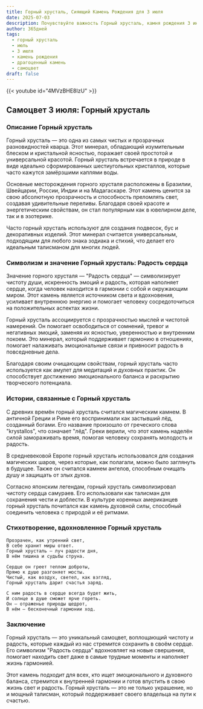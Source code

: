 ```yaml
---
title: Горный хрусталь, Сияющий Камень Рождения для 3 июля
date: 2025-07-03
description: Почувствуйте важность Горный хрусталь, камня рождения 3 июля, который символизирует Радость сердца. Пусть его красота и значение осветят ваш день.
author: 365дней
tags:
  - горный хрусталь
  - июль
  - 3 июля
  - камень рождения
  - драгоценный камень
  - самоцвет
draft: false
---
```


{{< youtube id="4MVzBHE8IzU" >}}

## Самоцвет 3 июля: Горный хрусталь

### Описание Горный хрусталь

Горный хрусталь — это одна из самых чистых и прозрачных разновидностей кварца. Этот минерал, обладающий изумительным блеском и кристальной ясностью, поражает своей простотой и универсальной красотой. Горный хрусталь встречается в природе в виде идеально сформированных шестиугольных кристаллов, которые часто кажутся замёрзшими каплями воды.

Основные месторождения горного хрусталя расположены в Бразилии, Швейцарии, России, Индии и на Мадагаскаре. Этот камень ценится за свою абсолютную прозрачность и способность преломлять свет, создавая удивительные переливы. Благодаря своей красоте и энергетическим свойствам, он стал популярным как в ювелирном деле, так и в эзотерике.

Часто горный хрусталь используют для создания подвесок, бус и декоративных изделий. Этот минерал считается универсальным, подходящим для любого знака зодиака и стихий, что делает его идеальным талисманом для многих людей.

### Символизм и значение Горный хрусталь: Радость сердца

Значение горного хрусталя — "Радость сердца" — символизирует чистоту души, искренность эмоций и радость, которая наполняет сердце, когда человек находится в гармонии с собой и окружающим миром. Этот камень является источником света и вдохновения, усиливает внутреннюю энергию и помогает человеку сосредоточиться на положительных аспектах жизни.

Горный хрусталь ассоциируется с прозрачностью мыслей и чистотой намерений. Он помогает освободиться от сомнений, тревог и негативных эмоций, заменяя их ясностью, уверенностью и внутренним покоем. Это минерал, который поддерживает гармонию в отношениях, помогает налаживать эмоциональные связи и привносит радость в повседневные дела.

Благодаря своим очищающим свойствам, горный хрусталь часто используется как амулет для медитаций и духовных практик. Он способствует достижению эмоционального баланса и раскрытию творческого потенциала.

### Истории, связанные с Горный хрусталь

С древних времён горный хрусталь считался магическим камнем. В античной Греции и Риме его воспринимали как застывший лёд, созданный богами. Его название произошло от греческого слова "krystallos", что означает "лёд". Греки верили, что этот камень наделён силой замораживать время, помогая человеку сохранять молодость и радость.

В средневековой Европе горный хрусталь использовался для создания магических шаров, через которые, как полагали, можно было заглянуть в будущее. Также он считался камнем ангелов, способным очищать душу и защищать от злых духов.

Согласно японским легендам, горный хрусталь символизировал чистоту сердца самураев. Его использовали как талисман для сохранения чести и доблести. В культуре коренных американцев горный хрусталь почитался как камень духовной силы, способный соединить человека с природой и её ритмами.

### Стихотворение, вдохновленное Горный хрусталь

```
Прозрачен, как утренний свет,  
В себе хранит миры ответ.  
Горный хрусталь — луч радости дня,  
В нём тишина и судьбы струна.

Сердце он греет теплом доброты,  
Прямо к душе разгоняет мосты.  
Чистый, как воздух, светел, как взгляд,  
Горный хрусталь дарит счастья заряд.

С ним радость в сердце всегда будет жить,  
И солнце в душе сможет ярче гореть.  
Он — отраженье природы щедрот,  
В нём — бесконечный гармонии ход.
```

### Заключение

Горный хрусталь — это уникальный самоцвет, воплощающий чистоту и радость, которые каждый из нас стремится сохранить в своём сердце. Его символизм "Радость сердца" вдохновляет на новые свершения, помогает находить свет даже в самые трудные моменты и наполняет жизнь гармонией.

Этот камень подходит для всех, кто ищет эмоционального и духовного баланса, стремится к внутренней гармонии и готов впустить в свою жизнь свет и радость. Горный хрусталь — это не только украшение, но и мощный талисман, который поддерживает своего владельца на пути к счастью.